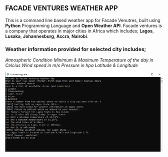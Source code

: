 ## FACADE VENTURES WEATHER APP
This is a command line based weather app for Facade Venutres, built using **Python** Programming Language and **Open Weather API**.
Facade ventures is a company that operates in major cities in Africa which includes; **Lagos**, **Lusaka**, **Johannesburg**, **Accra**, **Nairobi**.

### Weather information provided for selected city includes;
*Atmospheric Condition*
*Minimum & Maximum Temperature of the day in Celcius*
*Wind speed in m/s*
*Pressure in hpa*
*Latitude & Longitude*

<img src = https://github.com/odara-rapheal/facade-ventures-weather-app/blob/master/screenshot.PNG alt = "weather app screenshot" title = "screenshot">
